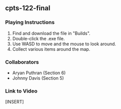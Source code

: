 ## cpts-122-final

### Playing Instructions
1. Find and download the file in "Builds".
2. Double-click the .exe file.
3. Use WASD to move and the mouse to look around.
4. Collect various items around the map.

### Collaborators
- Aryan Puthran (Section 6)
- Johnny Davis (Section 5)

### Link to Video
[INSERT]
